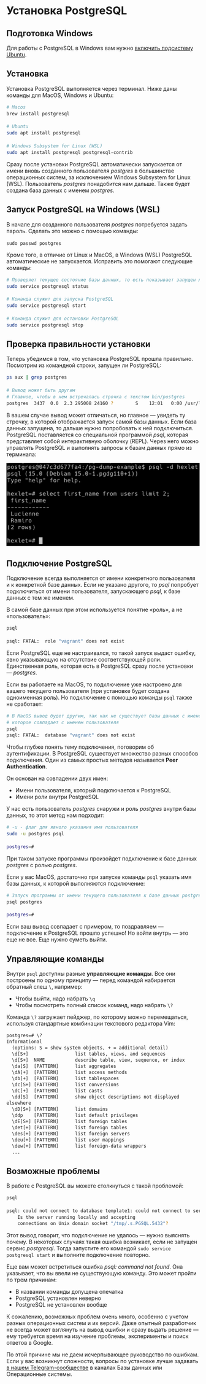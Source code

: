 # Установка PostgreSQL

## Подготовка Windows

Для работы с PostgreSQL в Windows вам нужно [включить подсистему Ubuntu](https://guides.hexlet.io/ru/ubuntu-linux-in-windows/).

## Установка

Установка PostgreSQL выполняется через терминал. Ниже даны команды для MacOS, Windows и Ubuntu:

```bash
# Macos
brew install postgresql

# Ubuntu
sudo apt install postgresql

# Windows Subsystem for Linux (WSL)
sudo apt install postgresql postgresql-contrib
```

Сразу после установки PostgreSQL автоматически запускается от имени вновь созданного пользователя _postgres_ в большинстве операционных систем, за исключением Windows Subsystem for Linux (WSL). Пользователь _postgres_ понадобится нам дальше. Также будет создана база данных с именем _postgres_.

## Запуск PostgreSQL на Windows (WSL)

В начале для созданного пользователя _postgres_ потребуется задать пароль. Сделать это можно с помощью команды:

```sudo passwd postgres```

Кроме того, в отличие от Linux и MacOS, в Windows (WSL) PostgreSQL автоматические не запускается. Исправить это помогают следующие команды:

```bash
# Проверяет текущее состояние базы данных, то есть показывает запущен ли PostgreSQL или нет
sudo service postgresql status
 
# Команда служит для запуска PostgreSQL
sudo service postgresql start

# Команда служит для остановки PostgreSQL
sudo service postgresql stop
```

## Проверка правильности установки

Теперь убедимся в том, что установка PostgreSQL прошла правильно. Посмотрим из командной строки, запущен ли PostgreSQL:

```bash
ps aux | grep postgres

# Вывод может быть другим
# Главное, чтобы в нем встречалась строчка с текстом bin/postgres
postgres  3437  0.0  2.3 295008 24160 ?        S    12:01   0:00 /usr/lib/postgresql/9.5/bin/postgres -D /var/lib/postgresql/9.5/main -c config_file=/etc/postgresql/9.5/main/postgresql.conf
```

В вашем случае вывод может отличаться, но главное — увидеть ту строчку, в которой отображается запуск самой базы данных. Если база данных запущена, то дальше нужно попробовать к ней подключиться. PostgreSQL поставляется со специальной программой _psql_, которая представляет собой интерактивную оболочку (REPL). Через него можно управлять PostgreSQL и выполнять запросы к базам данных прямо из терминала:

![PSQL](assets/postgresql/psql.png)

## Подключение PostgreSQL

Подключение всегда выполняется от имени конкретного пользователя и к конкретной базе данных. Если не указано другого, то _psql_ попробует подключиться от имени пользователя, запускающего _psql_, к базе данных с тем же именем.

В самой базе данных при этом используется понятие «роль», а не «пользователь»:

```bash
psql

psql: FATAL:  role "vagrant" does not exist
```

Если PostgreSQL еще не настраивался, то такой запуск выдаст ошибку, явно указывающую на отсутствие соответствующей роли. Единственная роль, которая есть в PostgreSQL сразу после установки — _postgres_.

Если вы работаете на MacOS, то подключение уже настроено для вашего текущего пользователя (при установке будет создана одноименная роль). Но подключение с помощью команды `psql` также не сработает:

```bash
# В MacOS вывод будет другим, так как не существует базы данных с именем,
# которое совпадает с именем пользователя
psql
psql: FATAL:  database "vagrant" does not exist
```

Чтобы глубже понять тему подключения, поговорим об аутентификации. В PostgreSQL существует множество разных способов подключения. Один из самых простых методов называется **Peer Authentication**.

Он основан на совпадении двух имен:

- Имени пользователя, который подключается к PostgreSQL
- Имени роли внутри PostgreSQL

У нас есть пользователь _postgres_ снаружи и роль _postgres_ внутри базы данных, то этот метод нам подходит:

```bash
# -u - флаг для явного указания имя пользователя
sudo -u postgres psql

postgres=#
```

При таком запуске программы произойдет подключение к базе данных _postgres_ с ролью _postgres_.

Если у вас MacOS, достаточно при запуске команды `psql` указать имя базы данных, к которой выполняются подключение:

```bash
# Запуск программы от имени текущего пользователя к базе данных postgres
psql postgres

postgres=#
```

Если ваш вывод совпадает с примером, то поздравляем — подключение к PostgreSQL прошло успешно! Но войти внутрь — это еще не все. Еще нужно суметь выйти.

## Управляющие команды

Внутри `psql` доступны разные **управляющие команды**. Все они построены по одному принципу — перед командой набирается обратный слеш `\`, например:

- Чтобы выйти, надо набрать `\q`
- Чтобы посмотреть полный список команд, надо набрать `\?`

Команда `\?` загружает пейджер, по которому можно перемещаться, используя стандартные комбинации текстового редактора Vim:

    postgres=# \?
    Informational
      (options: S = show system objects, + = additional detail)
      \d[S+]                 list tables, views, and sequences
      \d[S+]  NAME           describe table, view, sequence, or index
      \da[S]  [PATTERN]      list aggregates
      \dA[+]  [PATTERN]      list access methods
      \db[+]  [PATTERN]      list tablespaces
      \dc[S+] [PATTERN]      list conversions
      \dC[+]  [PATTERN]      list casts
      \dd[S]  [PATTERN]      show object descriptions not displayed elsewhere
      \dD[S+] [PATTERN]      list domains
      \ddp    [PATTERN]      list default privileges
      \dE[S+] [PATTERN]      list foreign tables
      \det[+] [PATTERN]      list foreign tables
      \des[+] [PATTERN]      list foreign servers
      \deu[+] [PATTERN]      list user mappings
      \dew[+] [PATTERN]      list foreign-data wrappers
      ...

## Возможные проблемы

В работе с PostgreSQL вы можете столкнуться с такой проблемой:

```bash
psql

psql: could not connect to database template1: could not connect to server: No such file or directory
	Is the server running locally and accepting
	connections on Unix domain socket "/tmp/.s.PGSQL.5432"?
```

Этот вывод говорит, что подключение не удалось — нужно выяснять почему. В некоторых случаях такая ошибка возникает, если не запущен сервис _postgresql_. Тогда запустите его командой `sudo service postgresql start` и выполните подключение повторно.

Еще вам может встретиться ошибка _psql: command not found_. Она указывает, что вы ввели не существующую команду. Это может пройти по трем причинам:

- В названии команды допущена опечатка
- PostgreSQL установлен неверно
- PostgreSQL не установлен вообще

К сожалению, возможных проблем очень много, особенно с учетом разных операционных систем и их версий. Даже опытный разработчик не всегда может взглянуть на вывод ошибки и сразу выдать решение — ему требуется время на изучение проблемы, эксперименты и поиск ответов в Google.

По этой причине мы не даем исчерпывающее руководство по ошибкам. Если у вас возникнут сложности, вопросы по установке лучше задавать [в нашем Telegram-сообществе](https://t.me/hexletcommunity/12) в каналах Базы данных или Операционные системы.
